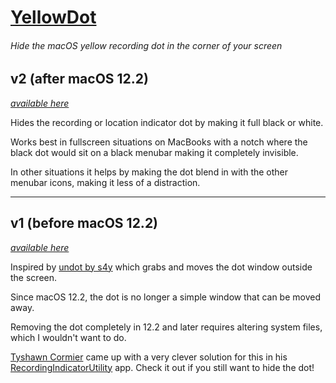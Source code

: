 # [YellowDot](https://lowtechguys.com/yellowdot)

###### Hide the macOS yellow recording dot in the corner of your screen

## v2 (after macOS 12.2)

*[available here](https://github.com/FuzzyIdeas/YellowDot/releases/tag/v2)*

Hides the recording or location indicator dot by making it full black or white.

Works best in fullscreen situations on MacBooks with a notch where the black dot would sit on a black menubar making it completely invisible.

In other situations it helps by making the dot blend in with the other menubar icons, making it less of a distraction.

---

## v1 (before macOS 12.2)

*[available here](https://github.com/FuzzyIdeas/YellowDot/releases/tag/v1)*

Inspired by [undot by s4y](https://github.com/s4y/undot) which grabs and moves the dot window outside the screen.

Since macOS 12.2, the dot is no longer a simple window that can be moved away.

Removing the dot completely in 12.2 and later requires altering system files, which I wouldn't want to do.

[Tyshawn Cormier](https://github.com/cormiertyshawn895) came up with a very clever solution for this in his [RecordingIndicatorUtility](https://github.com/cormiertyshawn895/RecordingIndicatorUtility) app. Check it out if you still want to hide the dot!
